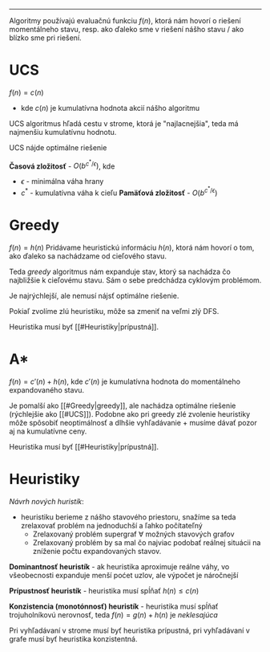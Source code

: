 ***********
Algoritmy používajú evaluačnú funkciu $f(n)$, ktorá nám hovorí o riešení momentálneho stavu, resp. ako ďaleko sme v riešení nášho stavu / ako blízko sme pri riešení.

# UCS
$f(n) = c(n)$
- kde $c(n)$ je kumulatívna hodnota akcií nášho algoritmu

UCS algoritmus hľadá cestu v strome, ktorá je "najlacnejšia", teda má najmenšiu kumulatívnu hodnotu.

UCS nájde optimálne riešenie

**Časová zložitosť** - $O(b^{c^* / \epsilon})$, kde
- $\epsilon$ - minimálna váha hrany
- $c^*$ - kumulatívna váha k cieľu
**Pamäťová zložitosť** - $O(b^{c^* / \epsilon})$

# Greedy
$f(n) = h(n)$
Pridávame heuristickú informáciu $h(n)$, ktorá nám hovorí o tom, ako ďaleko sa nachádzame od cieľového stavu.

Teda *greedy* algoritmus nám expanduje stav, ktorý sa nachádza čo najbližšie k cieľovému stavu.
Sám o sebe predchádza cyklovým problémom.

Je najrýchlejší, ale nemusí nájsť optimálne riešenie.

Pokiaľ zvolíme zlú heuristiku, môže sa zmeniť na veľmi zlý DFS.

Heuristika musí byť [[#Heuristiky|prípustná]].

# A*
$f(n) = c'(n) + h(n)$, kde
$c'(n)$ je kumulatívna hodnota do momentálneho expandovaného stavu.

Je pomalší ako [[#Greedy|greedy]], ale nachádza optimálne riešenie (rýchlejšie ako [[#UCS]]).
Podobne ako pri greedy zlé zvolenie heuristiky môže spôsobiť neoptimálnosť a dlhšie vyhľadávanie + musíme dávať pozor aj na kumulatívne ceny.

Heuristika musí byť [[#Heuristiky|prípustná]].

# Heuristiky
*Návrh nových huristík*:
- heuristiku berieme z nášho stavového priestoru, snažíme sa teda zrelaxovať problém na jednoduchší a ľahko počítateľný
	- Zrelaxovaný problém supergraf $\forall$ možných stavových grafov
	- Zrelaxovaný problém by sa mal čo najviac podobať reálnej situácii na zníženie počtu expandovaných stavov.

**Dominantnosť heuristík** - ak heuristika aproximuje reálne váhy, vo všeobecnosti expanduje menší poćet uzlov, ale výpočet je náročnejší

**Prípustnosť heuristík** - heuristika musí spĺňať $h(n) \leq c(n)$

**Konzistencia (monotónnosť) heuristík** - heuristika musí spĺňať trojuholníkovú nerovnosť, teda $f(n) = g(n) + h(n)$ je *neklesajúca*

Pri vyhľadávaní v strome musí byť heuristika prípustná, pri vyhľadávaní v grafe musí byť heuristika konzistentná.